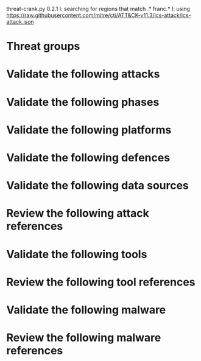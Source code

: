 threat-crank.py 0.2.1
I: searching for regions that match .* franc.*
I: using https://raw.githubusercontent.com/mitre/cti/ATT&CK-v11.3/ics-attack/ics-attack.json
# Threat groups


# Validate the following attacks


# Validate the following phases


# Validate the following platforms


# Validate the following defences


# Validate the following data sources


# Review the following attack references


# Validate the following tools


# Review the following tool references


# Validate the following malware


# Review the following malware references


